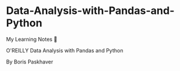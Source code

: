 # Data-Analysis-with-Pandas-and-Python

My Learning Notes 🌿

O'REILLY Data Analysis with Pandas and Python

By Boris Paskhaver



